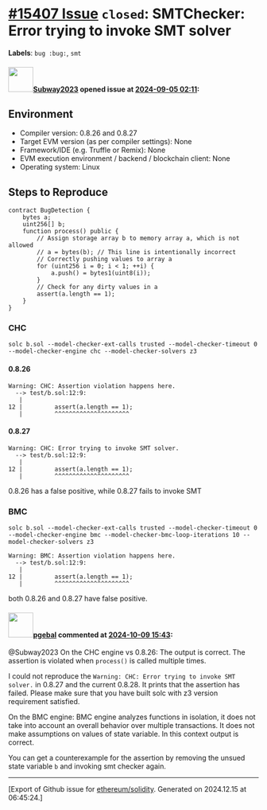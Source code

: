 # [\#15407 Issue](https://github.com/ethereum/solidity/issues/15407) `closed`: SMTChecker: Error trying to invoke SMT solver
**Labels**: `bug :bug:`, `smt`


#### <img src="https://avatars.githubusercontent.com/u/147013944?v=4" width="50">[Subway2023](https://github.com/Subway2023) opened issue at [2024-09-05 02:11](https://github.com/ethereum/solidity/issues/15407):

## Environment

- Compiler version: 0.8.26 and 0.8.27
- Target EVM version (as per compiler settings): None
- Framework/IDE (e.g. Truffle or Remix): None
- EVM execution environment / backend / blockchain client: None
- Operating system: Linux

## Steps to Reproduce

```solidity
contract BugDetection {
    bytes a;
    uint256[] b;
    function process() public {
        // Assign storage array b to memory array a, which is not allowed
        // a = bytes(b); // This line is intentionally incorrect
        // Correctly pushing values to array a
        for (uint256 i = 0; i < 1; ++i) {
            a.push() = bytes1(uint8(i));
        }
        // Check for any dirty values in a
        assert(a.length == 1);
    }
}
```
### CHC
```
solc b.sol --model-checker-ext-calls trusted --model-checker-timeout 0 --model-checker-engine chc --model-checker-solvers z3
```
#### 0.8.26
```
Warning: CHC: Assertion violation happens here.
  --> test/b.sol:12:9:
   |
12 |         assert(a.length == 1);
   |         ^^^^^^^^^^^^^^^^^^^^^
```
#### 0.8.27
```
Warning: CHC: Error trying to invoke SMT solver.
  --> test/b.sol:12:9:
   |
12 |         assert(a.length == 1);
   |         ^^^^^^^^^^^^^^^^^^^^^
```
0.8.26 has a false positive, while 0.8.27 fails to invoke SMT
### BMC
```
solc b.sol --model-checker-ext-calls trusted --model-checker-timeout 0 --model-checker-engine bmc --model-checker-bmc-loop-iterations 10 --model-checker-solvers z3
```
```
Warning: BMC: Assertion violation happens here.
  --> test/b.sol:12:9:
   |
12 |         assert(a.length == 1);
   |         ^^^^^^^^^^^^^^^^^^^^^
```
both 0.8.26 and 0.8.27 have false positive.


#### <img src="https://avatars.githubusercontent.com/u/23142088?u=5d4bf7b0dd787e74d3a26cda1cb2d0f5c109da20&v=4" width="50">[pgebal](https://github.com/pgebal) commented at [2024-10-09 15:43](https://github.com/ethereum/solidity/issues/15407#issuecomment-2402691700):

@Subway2023
On the CHC engine vs 0.8.26:
The output is correct. The assertion is violated when `process()` is called multiple times.

I could not reproduce the `Warning: CHC: Error trying to invoke SMT solver.` in  0.8.27 and the current 0.8.28. It prints that the assertion has failed. Please make sure that you have built solc with z3 version requirement satisfied.

On the BMC engine:
BMC engine analyzes functions in isolation, it does not take into account an overall behavior over multiple transactions. It does not make assumptions on values of state variable. In this context output is correct.

You can get a counterexample for the assertion by removing the unsued state variable `b` and invoking smt checker again.


-------------------------------------------------------------------------------



[Export of Github issue for [ethereum/solidity](https://github.com/ethereum/solidity). Generated on 2024.12.15 at 06:45:24.]

